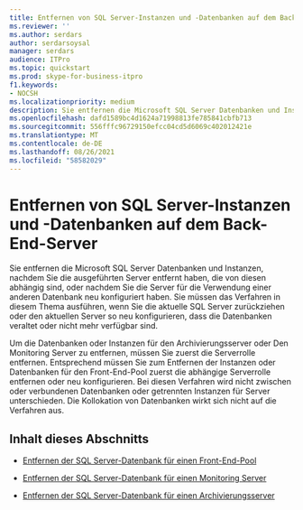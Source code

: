 ```yaml
---
title: Entfernen von SQL Server-Instanzen und -Datenbanken auf dem Back-End-Server
ms.reviewer: ''
ms.author: serdars
author: serdarsoysal
manager: serdars
audience: ITPro
ms.topic: quickstart
ms.prod: skype-for-business-itpro
f1.keywords:
- NOCSH
ms.localizationpriority: medium
description: Sie entfernen die Microsoft SQL Server Datenbanken und Instanzen, nachdem Sie die ausgeführten Server entfernt haben, die von diesen abhängig sind, oder nachdem Sie die Server für die Verwendung einer anderen Datenbank neu konfiguriert haben. Sie müssen das Verfahren in diesem Thema ausführen, wenn Sie die aktuelle SQL Server zurückziehen oder den aktuellen Server so neu konfigurieren, dass die Datenbanken veraltet oder nicht mehr verfügbar sind.
ms.openlocfilehash: dafd1589bc4d1624a71998813fe785841cbfb713
ms.sourcegitcommit: 556fffc96729150efcc04cd5d6069c402012421e
ms.translationtype: MT
ms.contentlocale: de-DE
ms.lasthandoff: 08/26/2021
ms.locfileid: "58582029"
---
```

# <a name="remove-sql-server-instances-and-databases-on-the-back-end-server"></a>Entfernen von SQL Server-Instanzen und -Datenbanken auf dem Back-End-Server

Sie entfernen die Microsoft SQL Server Datenbanken und Instanzen, nachdem Sie die ausgeführten Server entfernt haben, die von diesen abhängig sind, oder nachdem Sie die Server für die Verwendung einer anderen Datenbank neu konfiguriert haben. Sie müssen das Verfahren in diesem Thema ausführen, wenn Sie die aktuelle SQL Server zurückziehen oder den aktuellen Server so neu konfigurieren, dass die Datenbanken veraltet oder nicht mehr verfügbar sind.
  
Um die Datenbanken oder Instanzen für den Archivierungsserver oder Den Monitoring Server zu entfernen, müssen Sie zuerst die Serverrolle entfernen. Entsprechend müssen Sie zum Entfernen der Instanzen oder Datenbanken für den Front-End-Pool zuerst die abhängige Serverrolle entfernen oder neu konfigurieren. Bei diesen Verfahren wird nicht zwischen oder verbundenen Datenbanken oder getrennten Instanzen für Server unterschieden. Die Kollokation von Datenbanken wirkt sich nicht auf die Verfahren aus.
  
## <a name="in-this-section"></a>Inhalt dieses Abschnitts

- [Entfernen der SQL Server-Datenbank für einen Front-End-Pool](remove-the-sql-server-database-for-a-front-end-pool.md)
    
- [Entfernen der SQL Server-Datenbank für einen Monitoring Server](remove-the-sql-server-database-for-a-monitoring-server.md)
    
- [Entfernen der SQL Server-Datenbank für einen Archivierungsserver](remove-the-sql-server-database-for-an-archiving-server.md)
    

